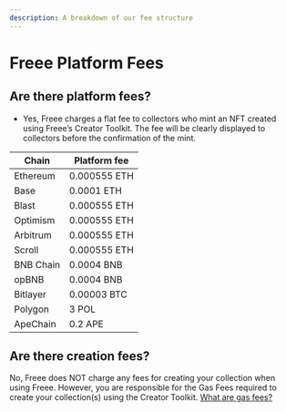 ```yaml
---
description: A breakdown of our fee structure
---
```


# Freee Platform Fees

## Are there platform fees?

* Yes, Freee charges a flat fee to collectors who mint an NFT created using Freee’s Creator Toolkit. The fee will be clearly displayed to collectors before the confirmation of the mint.

| Chain     | Platform fee |
| --------- | ------------ |
| Ethereum  | 0.000555 ETH |
| Base      | 0.0001 ETH   |
| Blast     | 0.000555 ETH |
| Optimism  | 0.000555 ETH |
| Arbitrum  | 0.000555 ETH |
| Scroll    | 0.000555 ETH |
| BNB Chain | 0.0004 BNB   |
| opBNB     | 0.0004 BNB   |
| Bitlayer  | 0.00003 BTC  |
| Polygon   | 3 POL        |
| ApeChain  | 0.2 APE      |

## Are there creation fees?

No, Freee does NOT charge any fees for creating your collection when using Freee. However, you are responsible for the Gas Fees required to create your collection(s) using the Creator Toolkit. [What are gas fees?](<Getting Started/Gas Fees.md>)
